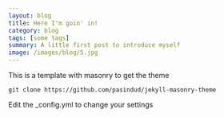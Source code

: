 ```yaml
---
layout: blog
title: Here I'm goin' in!
category: blog
tags: [some tags]  
summary: A little first post to introduce myself
image: /images/blog/5.jpg
---
```


This is a template with masonry to get the theme

```
git clone https://github.com/pasindud/jekyll-masonry-theme
```

Edit the _config.yml to change your settings

